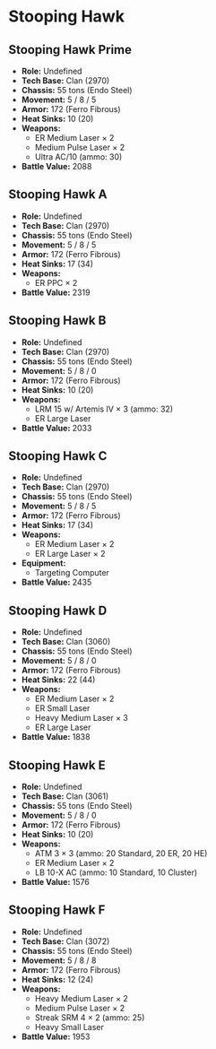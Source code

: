 # Stooping Hawk
## Stooping Hawk Prime
- **Role:** Undefined
- **Tech Base:** Clan (2970)
- **Chassis:** 55 tons (Endo Steel)
- **Movement:** 5 / 8 / 5
- **Armor:** 172 (Ferro Fibrous)
- **Heat Sinks:** 10 (20)
- **Weapons:**
  - ER Medium Laser × 2
  - Medium Pulse Laser × 2
  - Ultra AC/10 (ammo: 30)
- **Battle Value:** 2088

## Stooping Hawk A
- **Role:** Undefined
- **Tech Base:** Clan (2970)
- **Chassis:** 55 tons (Endo Steel)
- **Movement:** 5 / 8 / 5
- **Armor:** 172 (Ferro Fibrous)
- **Heat Sinks:** 17 (34)
- **Weapons:**
  - ER PPC × 2
- **Battle Value:** 2319

## Stooping Hawk B
- **Role:** Undefined
- **Tech Base:** Clan (2970)
- **Chassis:** 55 tons (Endo Steel)
- **Movement:** 5 / 8 / 0
- **Armor:** 172 (Ferro Fibrous)
- **Heat Sinks:** 10 (20)
- **Weapons:**
  - LRM 15 w/ Artemis IV × 3 (ammo: 32)
  - ER Large Laser
- **Battle Value:** 2033

## Stooping Hawk C
- **Role:** Undefined
- **Tech Base:** Clan (2970)
- **Chassis:** 55 tons (Endo Steel)
- **Movement:** 5 / 8 / 5
- **Armor:** 172 (Ferro Fibrous)
- **Heat Sinks:** 17 (34)
- **Weapons:**
  - ER Medium Laser × 2
  - ER Large Laser × 2
- **Equipment:**
  - Targeting Computer
- **Battle Value:** 2435

## Stooping Hawk D
- **Role:** Undefined
- **Tech Base:** Clan (3060)
- **Chassis:** 55 tons (Endo Steel)
- **Movement:** 5 / 8 / 0
- **Armor:** 172 (Ferro Fibrous)
- **Heat Sinks:** 22 (44)
- **Weapons:**
  - ER Medium Laser × 2
  - ER Small Laser
  - Heavy Medium Laser × 3
  - ER Large Laser
- **Battle Value:** 1838

## Stooping Hawk E
- **Role:** Undefined
- **Tech Base:** Clan (3061)
- **Chassis:** 55 tons (Endo Steel)
- **Movement:** 5 / 8 / 0
- **Armor:** 172 (Ferro Fibrous)
- **Heat Sinks:** 10 (20)
- **Weapons:**
  - ATM 3 × 3 (ammo: 20 Standard, 20 ER, 20 HE)
  - ER Medium Laser × 2
  - LB 10-X AC (ammo: 10 Standard, 10 Cluster)
- **Battle Value:** 1576

## Stooping Hawk F
- **Role:** Undefined
- **Tech Base:** Clan (3072)
- **Chassis:** 55 tons (Endo Steel)
- **Movement:** 5 / 8 / 8
- **Armor:** 172 (Ferro Fibrous)
- **Heat Sinks:** 12 (24)
- **Weapons:**
  - Heavy Medium Laser × 2
  - Medium Pulse Laser × 2
  - Streak SRM 4 × 2 (ammo: 25)
  - Heavy Small Laser
- **Battle Value:** 1953

